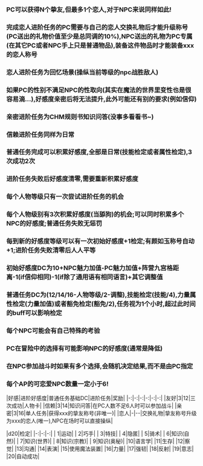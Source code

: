 ### PC可以获得N个挚友,但最多1个恋人,对于NPC来说同样如此! ###  
### 完成恋人进阶任务的PC需要与自己的恋人交换礼物后才能升级称号(PC送出的礼物价值至少是总同调的10%),NPC送出的礼物为PC专属(在其它PC或者NPC手上只是普通物品),装备这件物品时才能装备xxx的恋人称号 ###  
### 恋人进阶任务为回忆场景(操纵当前等级的npc战胜敌人) ###   
### 如果PC的性别不满足NPC的性取向(其实在魔法的世界里变性也是很容易滴...),好感度亲密后将无法提升,此外可能还有别的要求(例如信仰) ###   
### 亲密进阶任务为CHM规则书知识问答(没事多看看书~) ###     
### 信赖进阶任务同样为日常 ###     
### 普通任务完成可以积累好感度,全部是日常(技能检定或者属性检定),3次成功2次 ###      
### 进阶任务失败后好感度清零,需要重新积累好感度 ###  
### 每个人物等级只有一次尝试进阶任务的机会 ###  
### 每个人物级别有3次积累好感度(当舔狗)的机会;可以同时积累多个NPC的好感度;普通任务失败无惩罚 ###    
### 每到新的好感度等级可以有一次初始好感度+1检定;有颜如玉称号自动+1;进阶任务失败清零后人人平等 ###    
### 初始好感度DC为10+NPC魅力加值-PC魅力加值+阵营九宫格距离-1(if信仰相同)-1(if除了通用语有相同语言)+其它调整值 ###   
### 普通任务DC为(12/14/16-人物等级/2-调整),技能检定(技能/4),力量属性检定(力量加值)或者豁免检定(豁免/2),任务视为1个小时,超过此时间的buff可以影响检定 ###   
### 每个NPC可能会有自己特殊的考验 ###   
### PC在冒险中的选择有可能影响NPC的好感度(通常是降低) ###   
### 在NPC参加战斗时如果有多个选择,会随机决定结果,而不是由PC指定 ###   
### 每个AP的可恋爱NPC数量一定小于6! ###    

|好感|进阶好感度|普通任务基础DC|进阶任务|奖励|
|-:|-:|-:|-:|-:|-:|
|友好|3|12|三次成功|人物卡|
|信赖|3|14|知识问答|在PC人数不足6人时可以参加战斗|
|亲密|3|16|单人任务|获得xxx的挚友称号(非唯一)|
|恋人|-|--|交换礼物|挚友称号升级为xxx的恋人(唯一),NPC在场时可以直接操纵|

|d20|检定|
|-:|-:|-:|
| 1|运动|
| 2|巧手|
| 3|特技|
| 4|隐匿|
| 5|骑术|
| 6|知识(自然)|
| 7|知识(世界)|
| 8|知识(宗教)|
| 9|知识(奥秘)|
|10|语言学|
|11|生存|
|12|察觉|
|13|沟通|
|14|表演|
|15|使用魔法装置|
|16|力量|
|17|强韧|
|18|反射|
|19|意志|
|20|自动成功|
